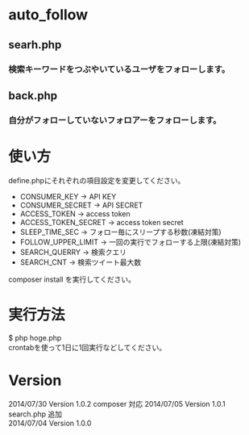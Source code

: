 # auto_follow
## searh.php
### 検索キーワードをつぶやいているユーザをフォローします。
## back.php
### 自分がフォローしていないフォロアーをフォローします。

# 使い方

define.phpにそれぞれの項目設定を変更してください。
* CONSUMER_KEY → API KEY
* CONSUMER_SECRET → API SECRET
* ACCESS_TOKEN → access token
* ACCESS_TOKEN_SECRET → access token secret
* SLEEP_TIME_SEC → フォロー毎にスリープする秒数(凍結対策)
* FOLLOW_UPPER_LIMIT → 一回の実行でフォローする上限(凍結対策)
* SEARCH_QUERRY → 検索クエリ
* SEARCH_CNT → 検索ツイート最大数

composer install を実行してください。

# 実行方法
$ php hoge.php  
crontabを使って1日に1回実行などしてください。

# Version
2014/07/30 Version 1.0.2 composer 対応
2014/07/05 Version 1.0.1 search.php 追加  
2014/07/04 Version 1.0.0  
